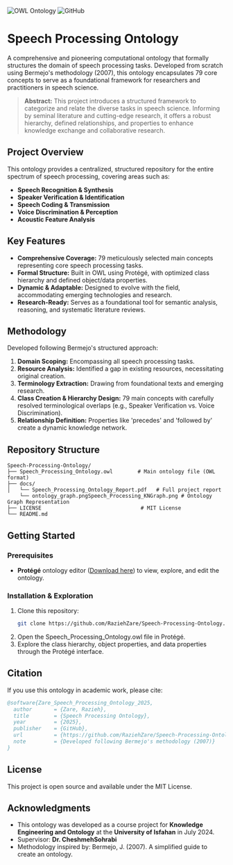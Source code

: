![OWL Ontology](https://img.shields.io/badge/OWL-Ontology-purple)
![GitHub](https://img.shields.io/badge/Web_Ontology_Language-✓-blue)

# Speech Processing Ontology

A comprehensive and pioneering computational ontology that formally structures the domain of speech processing tasks. Developed from scratch using Bermejo's methodology (2007), this ontology encapsulates 79 core concepts to serve as a foundational framework for researchers and practitioners in speech science.

> **Abstract:** This project introduces a structured framework to categorize and relate the diverse tasks in speech science. Informing by seminal literature and cutting-edge research, it offers a robust hierarchy, defined relationships, and properties to enhance knowledge exchange and collaborative research.

## Project Overview

This ontology provides a centralized, structured repository for the entire spectrum of speech processing, covering areas such as:
- **Speech Recognition & Synthesis**
- **Speaker Verification & Identification**
- **Speech Coding & Transmission**
- **Voice Discrimination & Perception**
- **Acoustic Feature Analysis**

## Key Features

- **Comprehensive Coverage:** 79 meticulously selected main concepts representing core speech processing tasks.
- **Formal Structure:** Built in OWL using Protégé, with optimized class hierarchy and defined object/data properties.
- **Dynamic & Adaptable:** Designed to evolve with the field, accommodating emerging technologies and research.
- **Research-Ready:** Serves as a foundational tool for semantic analysis, reasoning, and systematic literature reviews.

## Methodology

Developed following Bermejo's structured approach:
1.  **Domain Scoping:** Encompassing all speech processing tasks.
2.  **Resource Analysis:** Identified a gap in existing resources, necessitating original creation.
3.  **Terminology Extraction:** Drawing from foundational texts and emerging research.
4.  **Class Creation & Hierarchy Design:** 79 main concepts with carefully resolved terminological overlaps (e.g., Speaker Verification vs. Voice Discrimination).
5.  **Relationship Definition:** Properties like 'precedes' and 'followed by' create a dynamic knowledge network.

##  Repository Structure
```text
Speech-Processing-Ontology/
├── Speech_Processing_Ontology.owl        # Main ontology file (OWL format)
├── docs/
│   └── Speech_Processing_Ontology_Report.pdf   # Full project report
    └── ontology_graph.pngSpeech_Processing_KNGraph.png # Ontology Graph Representation
├── LICENSE                                # MIT License
└── README.md
```


## Getting Started

### Prerequisites
- **Protégé** ontology editor ([Download here](https://protege.stanford.edu/)) to view, explore, and edit the ontology.

### Installation & Exploration
1. Clone this repository:
   ```bash
   git clone https://github.com/RaziehZare/Speech-Processing-Ontology.git

2. Open the Speech_Processing_Ontology.owl file in Protégé.
3. Explore the class hierarchy, object properties, and data properties through the Protégé interface.

   
## Citation
If you use this ontology in academic work, please cite:
```bibtex
@software{Zare_Speech_Processing_Ontology_2025,
  author       = {Zare, Razieh},
  title        = {Speech Processing Ontology},
  year         = {2025},
  publisher    = {GitHub},
  url          = {https://github.com/RaziehZare/Speech-Processing-Ontology},
  note         = {Developed following Bermejo's methodology (2007)}
}
```

 ## License
This project is open source and available under the MIT License.

## Acknowledgments
- This ontology was developed as a course project for **Knowledge Engineering and Ontology** at the **University of Isfahan** in July 2024.
- Supervisor: **Dr. CheshmehSohrabi**
- Methodology inspired by: Bermejo, J. (2007). A simplified guide to create an ontology.
